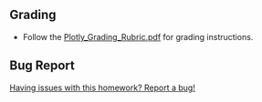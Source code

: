 ## Grading

* Follow the [Plotly_Grading_Rubric.pdf](../Instructions/Plotly_Grading_Rubric.pdf) for grading instructions.

## Bug Report

[Having issues with this homework? Report a bug!](https://form.jotform.com/93104673884161?activityTitle=Homework&lessonTitle=Interactive%20Visualizations%20and%20Dashboards&lessonNumber=15)
